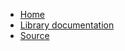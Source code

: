 - [Home](/)
- [Library documentation](https://acceis.github.io/unisec/yard/Unisec)
- [Source](https://github.com/Acceis/unisec)
